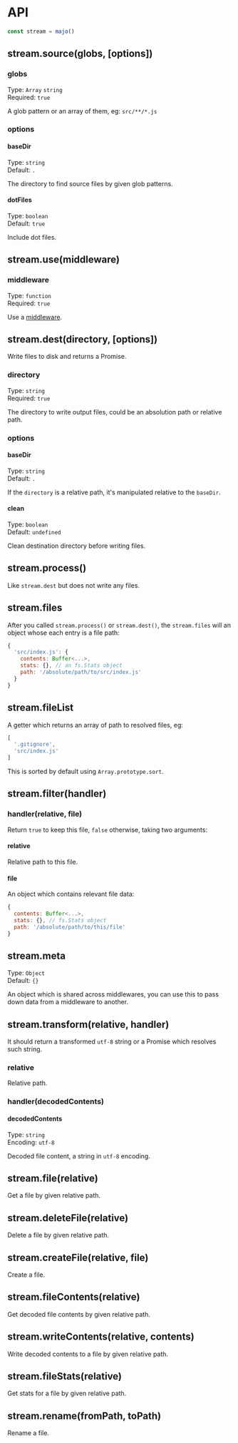# API

```js
const stream = majo()
```

## stream.source(globs, [options])

### globs

Type: `Array` `string`<br>
Required: `true`

A glob pattern or an array of them, eg: `src/**/*.js`

### options

#### baseDir

Type: `string`<br>
Default: `.`

The directory to find source files by given glob patterns.

#### dotFiles

Type: `boolean`<br>
Default: `true`

Include dot files.

## stream.use(middleware)

### middleware

Type: `function`<br>
Required: `true`

Use a [middleware](./middleware.md).

## stream.dest(directory, [options])

Write files to disk and returns a Promise.

### directory

Type: `string`<br>
Required: `true`

The directory to write output files, could be an absolution path or relative path.

### options

#### baseDir

Type: `string`<br>
Default: `.`

If the `directory` is a relative path, it's manipulated relative to the `baseDir`.

#### clean

Type: `boolean`<br>
Default: `undefined`

Clean destination directory before writing files.

## stream.process()

Like `stream.dest` but does not write any files.

## stream.files

After you called `stream.process()` or `stream.dest()`, the `stream.files` will  an object whose each entry is a file path:

```js
{
  'src/index.js': {
    contents: Buffer<...>,
    stats: {}, // an fs.Stats object
    path: '/absolute/path/to/src/index.js'
  }
}
```

## stream.fileList

A getter which returns an array of path to resolved files, eg:

```js
[
  '.gitignore',
  'src/index.js'
]
```

This is sorted by default using `Array.prototype.sort`.

## stream.filter(handler)

### handler(relative, file)

Return `true` to keep this file, `false` otherwise, taking two arguments:

#### relative

Relative path to this file.

#### file

An object which contains relevant file data:

```js
{
  contents: Buffer<...>,
  stats: {}, // fs.Stats object
  path: '/absolute/path/to/this/file'
}
```

## stream.meta

Type: `Object`<br>
Default: `{}`

An object which is shared across middlewares, you can use this to pass down data from a middleware to another.

## stream.transform(relative, handler)

It should return a transformed `utf-8` string or a Promise which resolves such string.

### relative

Relative path.

### handler(decodedContents)

#### decodedContents

Type: `string`<br>
Encoding: `utf-8`

Decoded file content, a string in `utf-8` encoding.

## stream.file(relative)

Get a file by given relative path.

## stream.deleteFile(relative)

Delete a file by given relative path.

## stream.createFile(relative, file)

Create a file.

## stream.fileContents(relative)

Get decoded file contents by given relative path.

## stream.writeContents(relative, contents)

Write decoded contents to a file by given relative path.

## stream.fileStats(relative)

Get stats for a file by given relative path.

## stream.rename(fromPath, toPath)

Rename a file.
